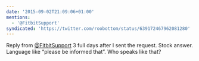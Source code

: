 ```yaml
---
date: '2015-09-02T21:09:06+01:00'
mentions:
  - '@FitbitSupport'
syndicated: 'https://twitter.com/roobottom/status/639172467962081280'
---
```

Reply from [@FitbitSupport](https://twitter.com/@FitbitSupport) 3 full days after I sent the request. Stock answer. Language like “please be informed that”. Who speaks like that?
